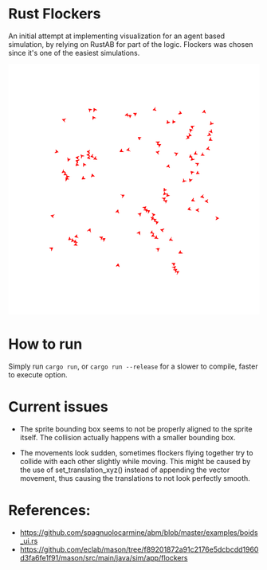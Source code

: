 # Rust Flockers
An initial attempt at implementing visualization for an agent based simulation, by relying on RustAB for part of the logic.
Flockers was chosen since it's one of the easiest simulations.

![](yo1QodcydC.gif)

# How to run
Simply run `cargo run`, or `cargo run --release` for a slower to compile, faster to execute option.

# Current issues
- The sprite bounding box seems to not be properly aligned to the sprite itself. The collision actually happens with a smaller bounding box.

- The movements look sudden, sometimes flockers flying together try to collide with each other slightly while moving. This might be caused by the use of set_translation_xyz() instead of appending the vector movement, thus causing the translations to not look perfectly smooth.

# References:
- https://github.com/spagnuolocarmine/abm/blob/master/examples/boids_ui.rs
- https://github.com/eclab/mason/tree/f89201872a91c2176e5dcbcdd1960d3fa6fe1f91/mason/src/main/java/sim/app/flockers